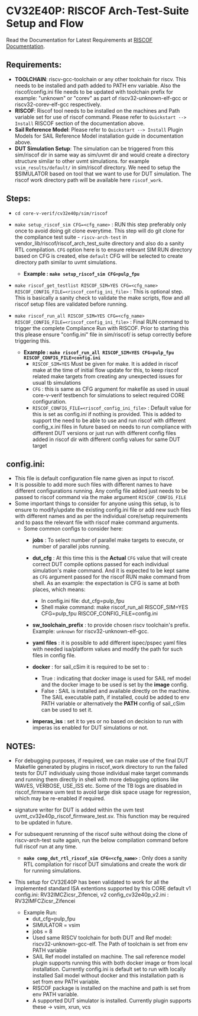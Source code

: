 # CV32E40P: RISCOF Arch-Test-Suite Setup and Flow

Read the Documentation for Latest Requirements at [RISCOF Documentation](https://riscof.readthedocs.io/en/stable/).

## Requirements:

- **TOOLCHAIN**: riscv-gcc-toolchain or any other toolchain for riscv. This needs to be installed and path added to PATH env variable. Also the riscof/config.ini file needs to be updated with toolchain prefix for example: "unknown" or "corev" as part of riscv32-unknown-elf-gcc or riscv32-corev-elf-gcc respectively.
- **RISCOF**: Riscof tool needs to be installed on the machines and Path variable set for use of riscof command. Please refer to `Quickstart --> Install` RISCOF section of the documentation above.
- **Sail Reference Model**: Please refer to `Quickstart --> Install` Plugin Models for SAIL Reference Model installation guide in documentation above.
- **DUT Simulation Setup**: The simulation can be triggered from this sim/riscof dir in same way as sim/uvmt dir and would create a directory structure similar to other uvmt simulations. for example `vsim_results/default/` in sim/riscof directory. We need to setup the $SIMULATOR based on tool that we want to use for DUT simulation.
The riscof work directory path will be available here `riscof_work`.  

## Steps:

- `cd core-v-verif/cv32e40p/sim/riscof`
- `make setup_riscof_sim CFG=<cfg_name>` : RUN this step preferably only once to avoid doing git clone everytime. This step will do git clone for the compilance test suite - `riscv-arch-test` in vendor_lib/riscof/riscof_arch_test_suite directory and also do a sanity RTL compilation. `CFG` option here is to ensure relevant SIM RUN directory based on CFG is created, else `default` CFG will be selected to create directory path similar to uvmt simulations.
    - **Example : `make setup_riscof_sim CFG=pulp_fpu`**

- `make riscof_get_testlist RISCOF_SIM=YES CFG=<cfg_name> RISCOF_CONFIG_FILE=<riscof_config_ini_file>` : This is optional step. This is basically a sanity check to validate the make scripts, flow and all riscof setup files are validated before running.

- `make riscof_run_all RISCOF_SIM=YES CFG=<cfg_name> RISCOF_CONFIG_FILE=<riscof_config_ini_file>` :  Final RUN command to trigger the complete Compilance Run with RISCOF. Prior to starting this this please ensure "config.ini" file in sim/riscof/ is setup correctly before triggering this.
    - **Example : `make riscof_run_all RISCOF_SIM=YES CFG=pulp_fpu RISCOF_CONFIG_FILE=config.ini`**
        - `RISCOF_SIM=YES` Must be given for make. It is added in riscof make at the time of initial flow update for this, to keep riscof related make targets from creating any unexpected issues for usual tb simulations
        - `CFG` : this is same as CFG argument for makefile as used in usual core-v-verif testbench for simulations to select required CORE configuration.
        - `RISCOF_CONFIG_FILE=<riscof_config_ini_file>` : Default value for this is set as config.ini if nothing is provided. This is added to support the need to be able to use and run riscof with different config_x.ini files in future based on needs to run compliance with different DUT versions or just run with different config files added in riscof dir with different config values for same DUT target
 
## config.ini:

- This file is default configuration file name given as input to riscof.
- It is possible to add more such files with different names to have different configurations running. Any config file added just needs to be passed to riscof command via the make argument `RISCOF_CONFIG_FILE`
- Some important things to consider for anyone using this setup, is to ensure to modify/update the existing config.ini file or add new such files with different names and as per the individual core/setup requirements and to pass the relevant file with riscof make command arguments.
    -   Some common configs to consider here:
        - **jobs** : To select number of parallel make targets to execute, or number of parallel jobs running.
        - **dut_cfg** : At this time this is the **Actual** `CFG` value that will create correct DUT compile options passed for each individual simulation's make command. And it is expected to be kept same as `CFG` argument passed for the riscof RUN make command from shell. As an example: the expectation is CFG is same at both places, which means:
            - In config.ini file:  dut_cfg=pulp_fpu
            - Shell make command:  make riscof_run_all RISCOF_SIM=YES CFG=pulp_fpu RISCOF_CONFIG_FILE=config.ini
           
        - **sw_toolchain_prefix** : to provide chosen riscv toolchain's prefix. Example: `unknown` for riscv32-unknown-elf-gcc.
        - **yaml files** : it is possible to add different ispec/pspec yaml files with needed isa/platform values and modify the path for such files in config file.
        - **docker** : for sail_cSim it is required to be set to :
            - True : indicating that docker image is used for SAIL ref model and the docker image to be used is set by the **image** config.
            - False : SAIL is installed and available directly on the machine.
            The SAIL executable path, if installed, could be added to env PATH variable or alternatively the **PATH** config of sail_cSim can be used to set it.
        - **imperas_iss** : set it to yes or no based on decision to run with imperas iss enabled for DUT simulations or not.

## NOTES:

- For debugging purposes, if required,  we can make use of the final DUT Makefile generated by plugins in riscof_work directory to run the failed tests for DUT individualy using those individual make target commands and running them directly in shell with more debugging options like WAVES, VERBOSE, USE_ISS etc. Some of the TB logs are disabled in riscof_firmware uvm test to avoid large disk space usage for regression, which may be re-enabled if required.

- signature writer for DUT is added within the uvm test uvmt_cv32e40p_riscof_firmware_test.sv. This function may be required to be updated in future.

- For subsequent rerunning of the riscof suite without doing the clone of riscv-arch-test suite again, run the below compilation command before full riscof run at any time.
    - **`make comp_dut_rtl_riscof_sim CFG=<cfg_name>`** : Only does a sanity RTL compilation for riscof DUT simulations and create the work dir for running simulations.

- This setup for CV32E40P has been validated to work for all the implemented standard ISA extentions supported by this CORE default v1 config.ini: RV32IMCZicsr_Zifencei,
v2 config_cv32e40p_v2.ini : RV32IMFCZicsr_Zifencei

    -   Example Run:
        - dut_cfg=pulp_fpu
        - SIMULATOR = vsim
        - jobs = 8
        - Used same RISCV toolchain for both DUT and Ref model: riscv32-unknown-gcc-elf. The Path of toolchain is set from env PATH variable
        - SAIL Ref model installed on machine. The sail reference model plugin supports running this with both docker image or from local installation. Currently config.ini is default set to run with locally installed Sail model without docker and this installation path is set from env PATH variable.
        - RISCOF package is installed on the machine and path is set from env PATH variable.
        - A supported DUT simulator is installed. Currently plugin supports these -> vsim, xrun, vcs
